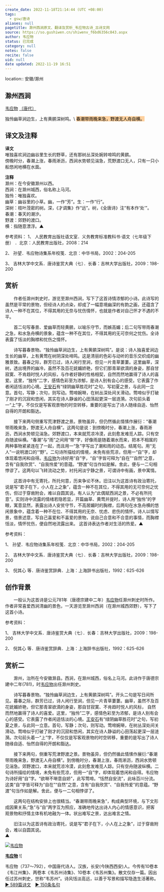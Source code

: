 ```yaml
---
create_date: 2022-11-18T21:14:44 (UTC +08:00)
tags:
  - gsw/唐诗
aliases: null
pagetitle: 滁州西涧原文、翻译及赏析_韦应物古诗_古诗文网
source: https://so.gushiwen.cn/shiwenv_f6bd6356c843.aspx
author: 韦应物
status: 已完成
category: null
notes: false
recite: false
uid: null
date updated: 2022-11-19 16:51
---
```


location:: 安徽/滁州

## 滁州西涧

[韦应物](https://so.gushiwen.cn/authorv_00ea9cc9fdbf.aspx) [〔唐代〕](https://so.gushiwen.cn/shiwens/default.aspx?cstr=%e5%94%90%e4%bb%a3)

独怜幽草涧边生，上有黄鹂深树鸣。\ <mark style="background: #FFB86CA6;">春潮带雨晚来急，野渡无人舟自横。</mark>

## 译文及注释

**译文**\
唯独喜欢涧边幽谷里生长的野草，还有那树丛深处婉转啼鸣的黄鹂。\
傍晚时分，春潮上涨，春雨淅沥，西涧水势顿见湍急，荒野渡口无人，只有一只小船悠闲地横在水面。

**注释**\
滁州：在今安徽滁州以西。\
西涧：在滁州城西，俗名称上马河。　\
独怜：唯独喜欢。\
幽草：幽谷里的小草。幽，一作“芳”。生：一作“行”。\
深树：枝叶茂密的树。深，《才调集》作“远”。树，《全唐诗》注“有本作‘处’”。\
春潮：春天的潮汐。\
野渡：郊野的渡口。\
横：指随意漂浮。▲

参考资料：
1、 人民教育出版社语文室．义务教育标准教科书·语文（七年级下册） ．北京：人民教育出版社，2008：214

2、 孙望．韦应物诗集系年校笺．北京：中华书局，2002：204-205

3、 吉林大学中文系．唐诗鉴赏大典（七）．长春：吉林大学出版社，2009：198-200

## 赏析

　　作者任滁州刺史时，游览至滁州西涧，写下了这首诗情浓郁的小诗。此诗写的虽然是平常的景物，但经诗人的点染，却成了一幅意境幽深的有韵之画，还蕴含了诗人一种不在其位，不得其用的无奈与忧伤情怀，也就是作者对自己怀才不遇的不平。

　　首二句写春景、爱幽草而轻黄鹂，以喻乐守节，而嫉高媚；后二句写带雨春潮之急，和水急舟横的景象，蕴含一种不在其位，不得其用的无可奈何之忧伤。全诗表露了恬淡的胸襟和忧伤之情怀。

　　诗写暮春景物。“独怜幽草涧边生，上有黄鹂深树鸣”。是说：诗人独喜爱涧边生长的幽草，上有黄莺在树阴深处啼鸣。这是清丽的色彩与动听的音乐交织成的幽雅景致。暮春之际，群芳已过，诗人闲行至涧，但见一片青草萋萋。这里幽草，深树，透出境界的幽冷，虽然不及百花妩媚娇艳，但它们那青翠欲滴的身姿，那自甘寂寞、不肯趋时悦人的风标，与作者好静的性格相契，自然而然地赢得了诗人的喜爱。这里，“独怜”二字，感情色彩至为浓郁，是诗人别有会心的感受。它表露了作者闲适恬淡的心境。[王安石](https://so.gushiwen.cn/authorv_6485481407d1.aspx)有“绿阴幽草胜花时”之句，写初夏之景，与此同一立意。首句，写静；次句，则写动。莺啼婉啭，在树丛深处间关滑动。莺啼似乎打破了刚才的沉寂和悠闲，其实在诗人静谧的心田荡起更深一层涟漪。次句前头着一“上”字，不仅仅是写客观景物的时空转移，重要的是写出了诗人随缘自适、怡然自得的开朗和豁达。

　　接下来两句侧重写荒津野渡之景。景物虽异，但仍然循此情愫作展衍：“春潮带雨晚来急，野渡无人舟自横”。这两句是说：到傍晚时分，春潮上涨，春雨淅沥，西涧水势顿见湍急。郊野渡口，本来就荒凉冷漠，此刻愈发难觅人踪。只有空舟随波纵横。“春潮”与“雨”之间用“带”字，好像雨是随着潮水而来，把本不相属的两种事物紧紧连在了一起，而且用一“急”字写出了潮和雨的动态。结尾句。用“无人”一说明渡口的‘“野”。二句诗所描绘的情境，未免有些荒凉，但用一“自”字，却体现着悠闲和自得。[韦应物](https://so.gushiwen.cn/authorv_00ea9cc9fdbf.aspx)为诗好用“自”字，“自”字皆可释为“自在”“自然”之意，含有“自我欣赏”、“自我怜爱”的意蕴。“野渡”句当作如是解。舍此，便与一二句相悖谬了。这两句以飞转流动之势，衬托闲淡宁静之景，可谓诗中有画，景中寓情。

　　这首诗中有无寄托，所托何意，历来争论不休。旧注以为这首诗有政治寄托，说是写“君子在下，小人在上之象”，蕴含一种不在其位，不得其用的无可奈何之忧伤，但过于穿凿附会，难以自圆其说。有人认为“此偶赋西涧之景，不必有所托意”。实则诗中流露的情绪若隐若显，开篇幽草、黄莺并提时，诗人用“独怜”的字眼，寓意显然，表露出诗人安贫守节，不高居媚时的胸襟，后两句在水急舟横的悠闲景象中，蕴含着一种不在位、不得其用的无奈、忧虑、悲伤的情怀。诗人以情写景，借景述意，写自己喜爱和不喜爱的景物，说自己合意和不合意的事情，而胸襟恬淡，情怀忧伤，便自然地流露出来。 这首诗表达作者对生活的热爱。▲

参考资料：

1、 孙望．韦应物诗集系年校笺．北京：中华书局，2002：204-205

2、 吉林大学中文系．唐诗鉴赏大典（七）．长春：吉林大学出版社，2009：198-200

3、 倪其心 等．唐诗鉴赏辞典．上海：上海辞书出版社，1992：625-626

## 创作背景

　　一般认为这首诗是公元781年（唐德宗建中二年）[韦应物](https://so.gushiwen.cn/authorv_00ea9cc9fdbf.aspx)任滁州刺史时所作。作者非常喜爱西涧清幽的景色，一天游览至滁州西涧（在滁州城西郊野），写下了这首小诗。

参考资料：

1、 吉林大学中文系．唐诗鉴赏大典（七）．长春：吉林大学出版社，2009：198-200

2、 倪其心 等．唐诗鉴赏辞典．上海：上海辞书出版社，1992：625-626

## 赏析二

　　滁州，治所在今安徽滁县。西涧，在滁州城西，俗名上马河。此诗作于唐德宗建中二年(781)，时[韦应物](https://so.gushiwen.cn/authorv_00ea9cc9fdbf.aspx)出任滁州刺史。

　　诗写暮春景物。“独怜幽草涧边生，上有黄鹂深树鸣”。开头二句是写日间所见。暮春之际，群芳已过，诗人闲行至涧，但见一片青草萋萋。幽草，虽然不及百花妩媚娇艳，但它那青翠欲滴的身姿，那自甘寂寞、不肯趋时悦人的风标， 自然而然地赢得了诗人的喜爱。这里，“独怜”二字，感情色彩至为浓郁，是诗人别有会心的感受。它表露了作者闲适恬淡的心境。[王安石](https://so.gushiwen.cn/authorv_6485481407d1.aspx)有“绿阴幽草胜花时”之句，写初夏之景，与此同一立意。首句，写静；次句，则写动。莺啼婉啭，在树丛深处间关滑动。莺啼似乎打破了刚才的沉寂和悠闲，其实在诗人静谥的心田荡起更深一层涟漪。次句前头着一“上”字，不仅仅是写客观景物的时空转移，重要的是写出了诗人随缘自适、怡然自得的开朗和豁达。

　　接下来两句，侧重写荒津野渡之景。景物虽异，但仍然循此情愫作展衍:“春潮带雨晚来急，野渡无人舟自横”。到傍晚时分，春潮上涨，春雨淅沥，西涧水势顿见湍急。郊野渡口，本来就荒凉冷漠，此刻愈发难觅人踪。只有空舟随波纵横。二句诗所描绘的情境，未免有些荒凉，但用一“自”字，却体现着悠闲和自得。韦应物为诗好用“自”字。“欲啭不啭意自娇”，此写莺啼。“恬然自安流”，此咏百川分流。这类“自”字皆可释为“自在”“自然”之意，含有“自我欣赏”、“自我怜爱”的意蕴。“野渡”句当作如是解。舍此，便与一二句相悖谬了。

　　这两句在结构安排上也很精当。“春潮带雨晚来急”，构成典型环境，与下文形成因果关系;“急”与“自”两字互为照应，准确地传达出诗人内心的情感意识，把客观景物和抒情主体有机地融为一体。状出难写之景，达出难言之情。

　　旧注以为这首诗有政治寄托，说是写“君子在下，小人在上之象”，过于穿凿附会，难以自圆其说。\
▲

[![韦应物](https://song.gushiwen.cn/authorImg/weiyingwu.jpg)](https://so.gushiwen.cn/authorv_00ea9cc9fdbf.aspx)

[**韦应物**](https://so.gushiwen.cn/authorv_00ea9cc9fdbf.aspx) ![

韦应物（737～792），中国唐代诗人。汉族，长安(今陕西西安)人。今传有10卷本《韦江州集》、两卷本《韦苏州诗集》、10卷本《韦苏州集》。散文仅存一篇。因出任过苏州刺史，世称“韦苏州”。诗风恬淡高远，以善于写景和描写隐逸生活著称。[► 589篇诗文](https://so.gushiwen.cn/shiwens/default.aspx?astr=%e9%9f%a6%e5%ba%94%e7%89%a9)　[► 150条名句](https://so.gushiwen.cn/mingjus/default.aspx?astr=%e9%9f%a6%e5%ba%94%e7%89%a9)
